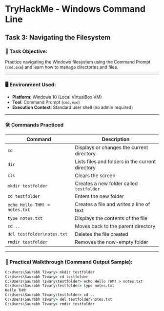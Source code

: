 # TryHackMe - Windows Command Line  
## Task 3: Navigating the Filesystem

### 📘 Task Objective:
Practice navigating the Windows filesystem using the Command Prompt (`cmd.exe`) and learn how to manage directories and files.

---

### 🖥️ Environment Used:
- **Platform**: Windows 10 (Local VirtualBox VM)
- **Tool**: Command Prompt (`cmd.exe`)
- **Execution Context**: Standard user shell (no admin required)

---

### 🛠️ Commands Practiced

| Command                          | Description                                      |
|----------------------------------|--------------------------------------------------|
| `cd`                             | Displays or changes the current directory        |
| `dir`                            | Lists files and folders in the current directory |
| `cls`                            | Clears the screen                                |
| `mkdir testfolder`               | Creates a new folder called `testfolder`         |
| `cd testfolder`                  | Enters the new folder                            |
| `echo Hello THM! > notes.txt`    | Creates a file and writes a line of text         |
| `type notes.txt`                 | Displays the contents of the file                |
| `cd ..`                          | Moves back to the parent directory               |
| `del testfolder\notes.txt`       | Deletes the file created                         |
| `rmdir testfolder`               | Removes the now-empty folder                     |

---

### 🧪 Practical Walkthrough (Command Output Sample):

```cmd
C:\Users\Saurabh Tiwary> mkdir testfolder
C:\Users\Saurabh Tiwary> cd testfolder
C:\Users\Saurabh Tiwary\testfolder> echo Hello THM! > notes.txt
C:\Users\Saurabh Tiwary\testfolder> type notes.txt
Hello THM!
C:\Users\Saurabh Tiwary\testfolder> cd ..
C:\Users\Saurabh Tiwary> del testfolder\notes.txt
C:\Users\Saurabh Tiwary> rmdir testfolder

